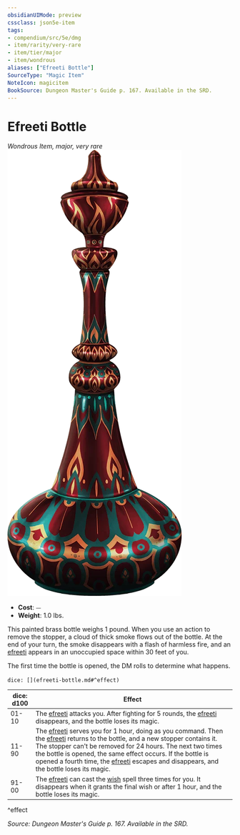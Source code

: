 ```yaml
---
obsidianUIMode: preview
cssclass: json5e-item
tags:
- compendium/src/5e/dmg
- item/rarity/very-rare
- item/tier/major
- item/wondrous
aliases: ["Efreeti Bottle"]
SourceType: "Magic Item"
NoteIcon: magicitem
BookSource: Dungeon Master's Guide p. 167. Available in the SRD.
---
```

# Efreeti Bottle
*Wondrous Item, major, very rare*  
![](https://raw.githubusercontent.com/5etools-mirror-2/5etools-img/main/items/DMG/Efreeti%20Bottle.webp#right)  

- **Cost**: ⏤
- **Weight**: 1.0 lbs.

This painted brass bottle weighs 1 pound. When you use an action to remove the stopper, a cloud of thick smoke flows out of the bottle. At the end of your turn, the smoke disappears with a flash of harmless fire, and an [efreeti](/3-Mechanics/CLI/bestiary/elemental/efreeti.md) appears in an unoccupied space within 30 feet of you.

The first time the bottle is opened, the DM rolls to determine what happens.

`dice: [](efreeti-bottle.md#^effect)`

| dice: d100 | Effect |
|------------|--------|
| 01-10 | The [efreeti](/3-Mechanics/CLI/bestiary/elemental/efreeti.md) attacks you. After fighting for 5 rounds, the [efreeti](/3-Mechanics/CLI/bestiary/elemental/efreeti.md) disappears, and the bottle loses its magic. |
| 11-90 | The [efreeti](/3-Mechanics/CLI/bestiary/elemental/efreeti.md) serves you for 1 hour, doing as you command. Then the [efreeti](/3-Mechanics/CLI/bestiary/elemental/efreeti.md) returns to the bottle, and a new stopper contains it. The stopper can't be removed for 24 hours. The next two times the bottle is opened, the same effect occurs. If the bottle is opened a fourth time, the [efreeti](/3-Mechanics/CLI/bestiary/elemental/efreeti.md) escapes and disappears, and the bottle loses its magic. |
| 91-00 | The [efreeti](/3-Mechanics/CLI/bestiary/elemental/efreeti.md) can cast the [wish](/3-Mechanics/CLI/spells/wish.md) spell three times for you. It disappears when it grants the final wish or after 1 hour, and the bottle loses its magic. |
^effect

*Source: Dungeon Master's Guide p. 167. Available in the SRD.*